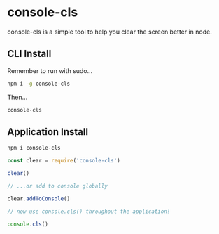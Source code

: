 # console-cls
console-cls is a simple tool to help you clear the screen better in node.
## CLI Install
Remember to run with sudo...
```bash
npm i -g console-cls
```
Then...
```bash
console-cls
```

## Application Install

```bash
npm i console-cls
```

```js
const clear = require('console-cls')

clear()

// ...or add to console globally

clear.addToConsole()

// now use console.cls() throughout the application!

console.cls()
```